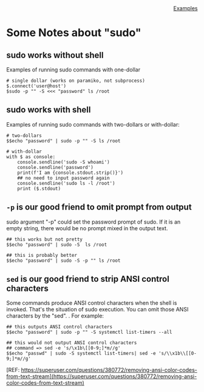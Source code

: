 <div style="text-align:right"><a href="./index">Examples</a></div>

# Some Notes about "sudo"

## sudo works without shell

Examples of running sudo commands with one-dollar

```
# single dollar (works on paramiko, not subprocess)
$.connect('user@host')
$sudo -p "" -S <<< "password" ls /root
```

## sudo works with shell

Examples of running sudo commands with two-dollars or with-dollar:

```
# two-dollars
$$echo "password" | sudo -p "" -S ls /root

# with-dollar
with $ as console:
    console.sendline('sudo -S whoami')
    console.sendline('password')
    print(f'I am {console.stdout.strip()}')
    ## no need to input password again
    console.sendline('sudo ls -l /root')
    print ($.stdout)
```

## `-p` is our good friend to omit prompt from output

sudo argument "-p" could set the password prompt of sudo. If it is an empty string, there would be no prompt mixed in the output text.

```
## this works but not pretty
$$echo "password" | sudo -S  ls /root

## this is probably better
$$echo "password" | sudo -S -p "" ls /root
```

## `sed` is our good friend to strip ANSI control characters

Some commands produce ANSI control characters when the shell is invoked. 
That's the situation of sudo execution. You can omit those ANSI characters by the "sed". . For example:

```
## this outputs ANSI control characters
$$echo "password" | sudo -p "" -S systemctl list-timers --all

## this would not output ANSI control characters
## command => sed -e 's/\x1b\[[0-9;]*m//g'
$$echo "passwd" | sudo -S systemctl list-timers| sed -e 's/\\x1b\\[[0-9;]*m//g'
```

[REF: https://superuser.com/questions/380772/removing-ansi-color-codes-from-text-stream](https://superuser.com/questions/380772/removing-ansi-color-codes-from-text-stream)
